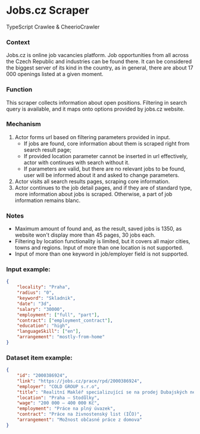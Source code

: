 # Jobs.cz Scraper
TypeScript Crawlee & CheerioCrawler

### Context
Jobs.cz is online job vacancies platform. Job opportunities from all across the Czech Republic and industries can be found there. It can be considered the biggest server of its kind in the country, as in general, there are about 17 000 openings listed at a given moment.

### Function
This scraper collects information about open positions. Filtering in search query is available, and it maps onto options provided by jobs.cz website.
### Mechanism
1. Actor forms url based on filtering parameters provided in input.
   * If jobs are found, core information about them is scraped right from search result page;
   * If provided location parameter cannot be inserted in url effectively, actor with continues with search without it.
   * If parameters are valid, but there are no relevant jobs to be found, user will be informed about it and asked to change parameters.
2. Actor visits all search results pages, scraping core information.
3. Actor continues to the job detail pages, and if they are of standard type, more information about jobs is scraped. Otherwise, a part of job information remains blanc.
### Notes
* Maximum amount of found and, as the result, saved jobs is 1350, as website won't display more than 45 pages, 30 jobs each.
* Filtering by location functionality is limited, but it covers all major cities, towns and regions. Input of more than one location is not supported.
* Input of more than one keyword in job/employer field is not supported.

### Input example:

```json
{
    "locality": "Praha",
    "radius": "0",
    "keyword": "Skladnik",
    "date": "3d",
    "salary": "30000",
    "employment": ["full", "part"],
    "contract": ["employment_contract"],
    "education": "high",
    "languageSkill": ["en"],
    "arrangement": "mostly-from-home"
}
```

### Dataset item example:
```json
{
    "id": "2000386924",
    "link": "https://jobs.cz/prace/rpd/2000386924",
    "employer": "COLD GROUP s.r.o",
    "title": "Realitní Makléř specializující se na prodej Dubajských nemovitostí pro Českou klientelu",
    "location": "Praha – Stodůlky",
    "wage": "200 000 ‍–‍ 400 000 Kč",
    "employment": "Práce na plný úvazek",
    "contract": "Práce na živnostenský list (IČO)",
    "arrangement": "Možnost občasné práce z domova"
}
```
